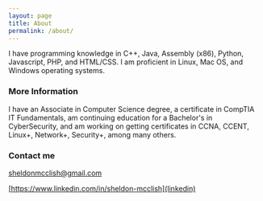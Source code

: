 ```yaml
---
layout: page
title: About
permalink: /about/
---
```


I have programming knowledge in C++, Java, Assembly (x86), Python, Javascript, PHP, and HTML/CSS. I am proficient in Linux, Mac OS, and Windows operating systems.

### More Information

I have an Associate in Computer Science degree, a certificate in CompTIA IT Fundamentals, am continuing education for a Bachelor's in CyberSecurity, and am working on getting certificates in CCNA, CCENT, Linux+, Network+, Security+, among many others.

### Contact me

[sheldonmcclish@gmail.com](mailto:sheldonmcclish@gmail.com)

[https://www.linkedin.com/in/sheldon-mcclish](linkedin)
